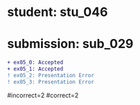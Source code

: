 # student: stu_046
# submission: sub_029

```diff
+ ex05_0: Accepted
+ ex05_1: Accepted
! ex05_2: Presentation Error
! ex05_3: Presentation Error
```
#incorrect=2
#correct=2
